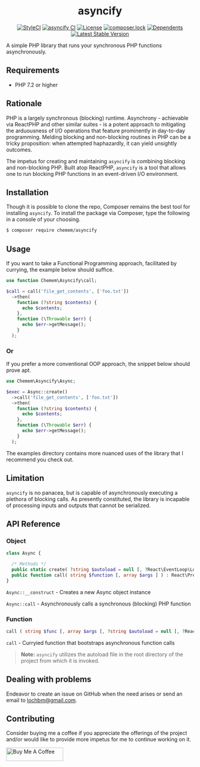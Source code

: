 <h1 align="center">asyncify</h1>

<span style="display:block;text-align:center;" align="center">

[![StyleCI](https://github.styleci.io/repos/365018048/shield?branch=master)](https://github.styleci.io/repos/365018048?branch=master)
[![asyncify CI](https://github.com/ace411/asyncify/actions/workflows/ci.yml/badge.svg)](https://github.com/ace411/asyncify/actions/workflows/ci.yml)
[![License](http://poser.pugx.org/chemem/asyncify/license)](https://packagist.org/packages/chemem/asyncify)
[![composer.lock](http://poser.pugx.org/chemem/asyncify/composerlock)](https://packagist.org/packages/chemem/asyncify)
[![Dependents](http://poser.pugx.org/chemem/asyncify/dependents)](https://packagist.org/packages/chemem/asyncify)
[![Latest Stable Version](http://poser.pugx.org/chemem/asyncify/v)](https://packagist.org/packages/chemem/asyncify)

</span>

A simple PHP library that runs your synchronous PHP functions asynchronously.

## Requirements

- PHP 7.2 or higher

## Rationale

PHP is a largely synchronous (blocking) runtime. Asynchrony - achievable via ReactPHP and other similar suites - is a potent approach to mitigating the arduousness of I/O operations that feature prominently in day-to-day programming. Melding blocking and non-blocking routines in PHP can be a tricky proposition: when attempted haphazardly, it can yield unsightly outcomes.

The impetus for creating and maintaining `asyncify` is combining blocking and non-blocking PHP. Built atop ReactPHP, `asyncify` is a tool that allows one to run blocking PHP functions in an event-driven I/O environment.

## Installation

Though it is possible to clone the repo, Composer remains the best tool for installing `asyncify`. To install the package via Composer, type the following in a console of your choosing.

```sh
$ composer require chemem/asyncify
```

## Usage

If you want to take a Functional Programming approach, facilitated by currying, the example below should suffice.

```php
use function Chemem\Asyncify\call;

$call = call('file_get_contents', ['foo.txt'])
  ->then(
    function (?string $contents) {
      echo $contents;
    },
    function (\Throwable $err) {
      echo $err->getMessage();
    }
  );
```

### Or

If you prefer a more conventional OOP approach, the snippet below should prove apt.

```php
use Chemem\Asyncify\Async;

$exec = Async::create()
  ->call('file_get_contents', ['foo.txt'])
  ->then(
    function (?string $contents) {
      echo $contents;
    },
    function (\Throwable $err) {
      echo $err->getMessage();
    }
  );
```

The examples directory contains more nuanced uses of the library that I recommend you check out.

## Limitation

`asyncify` is no panacea, but is capable of asynchronously executing a plethora of blocking calls. As presently constituted, the library is incapable of processing inputs and outputs that cannot be serialized.

## API Reference

### Object

```php
class Async {

  /* Methods */
  public static create( ?string $autoload = null [, ?React\EventLoop\LoopInterface $rootDir = null ] ) : Async;
  public function call( string $function [, array $args ] ) : React\Promise\PromiseInterface;
}
```

`Async::__construct` - Creates a new Async object instance

`Async::call` - Asynchronously calls a synchronous (blocking) PHP function

### Function

```php
call ( string $func [, array $args [, ?string $autoload = null [, ?React\EventLoop\LoopInterface $args = null ] ] ] ) : React\Promise\PromiseInterface;
```

`call` - Curryied function that bootstraps asynchronous function calls

> **Note:** `asyncify` utilizes the autoload file in the root directory of the project from which it is invoked.

## Dealing with problems

Endeavor to create an issue on GitHub when the need arises or send an email to lochbm@gmail.com.

## Contributing

Consider buying me a coffee if you appreciate the offerings of the project and/or would like to provide more impetus for me to continue working on it.

<a href="https://www.buymeacoffee.com/agiroLoki" target="_blank"><img src="https://cdn.buymeacoffee.com/buttons/lato-white.png" alt="Buy Me A Coffee" style="height: 36px !important;width: 153px !important;" /></a>
